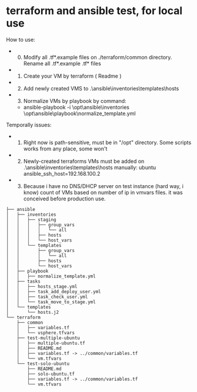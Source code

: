 # terraform and ansible test, for local use

How to use:
* 0) Modify all .tf*.example files on ./terraform/common directory. Rename all .tf*.example .tf* files 
* 1) Create your VM by terraform ( Readme )
* 2) Add newly created VMS to .\ansible\inventories\templates\hosts 
* 3) Normalize VMs by playbook by command:
  * ansible-playbook -i \opt\ansible\inventories \opt\ansible\playbook\normalize_template.yml 


Temporally issues:
* 1) Right now is path-sensitive, must be in "/opt" directory. Some scripts works from any place, some won't
* 2) Newly-created terraforms VMs must be added on .\ansible\inventories\templates\hosts manually:
ubuntu ansible_ssh_host=192.168.100.2 

* 3) Because i have no DNS/DHCP server on test instance (hard way, i know) count of VMs based on number of ip in vmvars files. it was conceived before production use.
```
├── ansible 
│   ├── inventories
│   │   ├── staging
│   │   │   ├── group_vars
│   │   │   │   └── all
│   │   │   ├── hosts
│   │   │   └── host_vars
│   │   └── templates
│   │       ├── group_vars
│   │       │   └── all
│   │       ├── hosts
│   │       └── host_vars
│   ├── playbook
│   │   ├── normalize_template.yml
│   ├── tasks
│   │   ├── hosts_stage.yml
│   │   ├── task_add_deploy_user.yml
│   │   ├── task_check_user.yml
│   │   └── task_move_to_stage.yml
│   └── templates
│       └── hosts.j2
└── terraform
    ├── common
    │   ├── variables.tf
    │   └── vsphere.tfvars
    ├── test-multiple-ubuntu
    │   ├── multiple-ubuntu.tf
    │   ├── README.md
    │   ├── variables.tf -> ../common/variables.tf
    │   └── vm.tfvars
    └── test-solo-ubuntu
        ├── README.md
        ├── solo-ubuntu.tf
        ├── variables.tf -> ../common/variables.tf
        └── vm.tfvars
```

 
 
